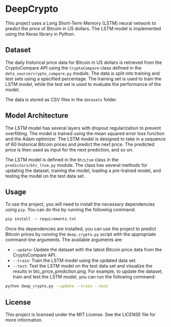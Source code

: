 # DeepCrypto
This project uses a Long Short-Term Memory (LSTM) neural network to predict the price of Bitcoin in US dollars. The LSTM model is implemented using the Keras library in Python.

## Dataset
The daily historical price data for Bitcoin in US dollars is retrieved from the CryptoCompare API using the `CryptoCompare` class defined in the `data_source/crypto_compare.py` module. The data is split into training and test sets using a specified percentage. The training set is used to train the LSTM model, while the test set is used to evaluate the performance of the model.

The data is stored as CSV files in the `datasets` folder.

## Model Architecture
The LSTM model has several layers with dropout regularization to prevent overfitting. The model is trained using the mean squared error loss function and the Adam optimizer. The LSTM model is designed to take in a sequence of 60 historical Bitcoin prices and predict the next price. The predicted price is then used as input for the next prediction, and so on.

The LSTM model is defined in the `BtcLtsm` class in the `predictors/btc_ltsm.py` module. The class has several methods for updating the dataset, training the model, loading a pre-trained model, and testing the model on the test data set.

## Usage
To use the project, you will need to install the necessary dependencies using `pip`. You can do this by running the following command:

```bash
pip install -r requirements.txt
```

Once the dependencies are installed, you can use the project to predict Bitcoin prices by running the `deep_crypto.py` script with the appropriate command-line arguments. The available arguments are:

* `--update`: Update the dataset with the latest Bitcoin price data from the CryptoCompare API.
* `--train`: Train the LSTM model using the updated data set.
* `--test`: Test the LSTM model on the test data set and visualize the results in btc_price_prediction.png.
For example, to update the dataset, train and test the LSTM model, you can run the following command:

```bash
python deep_crypto.py --update --train --test
```

## License
This project is licensed under the MIT License. See the LICENSE file for more information.